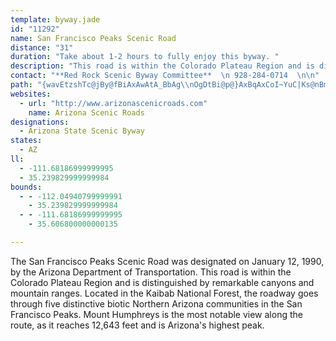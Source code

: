 ```yaml
---
template: byway.jade
id: "11292"
name: San Francisco Peaks Scenic Road
distance: "31"
duration: "Take about 1-2 hours to fully enjoy this byway. "
description: "This road is within the Colorado Plateau Region and is distinguished by remarkable canyons and mountain ranges. Located in the Kaibab National Forest, the roadway goes through five distinctive Northern Arizona communities in the San Francisco Peaks."
contact: "**Red Rock Scenic Byway Committee**  \n 928-284-0714  \n\n"
path: "{wavEtzshTc@jBy@fBiAxAwAtA_BbAg\\nOgDtBi@p@}AxBqAxCoI~YuC|Ks@nBmBnDUx@_DrEgD~DeKtLmChCyEhDoCzAeDxA_GdBgDr@sDf@sBLcT\\oAJsAZyAl@cCpBoAjBi@rAq@xB[zCEbU_@j\\DfMr@xa@hAnoA?fHO~By@xCs@vA{GjHoAbAeB~@i@Twi@lM}DjBiCzBaAfAaBjCsB~EcA`By@x@mCrB_@LcG~EsAxAcBrCs@lBe@xBgEzXiAnEyClIoAhCyAnBcBtAy@j@sBx@}f@nQwCf@wKEuAH}@L_Br@yQ|JgFjDaElDoWbXcCfBcD|@eOzBgFb@_Qt@{Jg@cBYmCq@iTaHiBY_CDaCl@sAx@k@j@eSbWyKzKmEnFoCjCuZdSmKrHaDdBoA^ohAbViAFuDGaN_AyC?}g@rBmDFuaA{HsEg@_B_@mDyAiAs@aCyBiAyAeAgBuOk_@iDyFgDsD}RoQ{i@ye@mEiFgCeFwAuDmAeF_F}^_AgJwAcKe@yAsA_CwBgBqAk@yAYsCAktBb@gSVcEx@yC~AaC~BgQvRyArA}BdAmDp@aHbE_E|AsBXgEEkRaB{ZkEmDE}B\\oBn@iBdAkB`ByAvBq_@dw@cB|B_Az@cCvAoh@xUkBdAiB~ActDr|DcXlV}E|DgZpXaEfD_CzA_Y`PaBjAsCfCeNfOqBrD_CrFy@`AmAdAeCxAqC~BqRvTsCfEgFnJcCzCiBtAys@l\\}AdAcA~@{BhCi_@xi@_D~D}BlBgCrAsj@`PiDtAiAp@sAdAsx@xfA{GhJiCjEkp@lrAwGvN_AjC]rAYhA]~CQ|B?xBr@pm@h@dq@^~WKhEg@~Dk@rC}AjEgnAzzC_ArC_AxDw@hFgJtlAeOfsBy@rHcAxE}EnPcj@lbBiBvF}BnJyb@peCcu@~kE"
websites: 
  - url: "http://www.arizonascenicroads.com"
    name: Arizona Scenic Roads
designations: 
  - Arizona State Scenic Byway
states: 
  - AZ
ll: 
  - -111.68186999999995
  - 35.239829999999984
bounds: 
  - - -112.04940799999991
    - 35.239829999999984
  - - -111.68186999999995
    - 35.606800000000135

---
```


<p>The San Francisco Peaks Scenic Road was designated on January 12, 1990, by the Arizona Department of Transportation. This road is within the Colorado Plateau Region and is distinguished by remarkable canyons and mountain ranges. Located in the Kaibab National Forest, the roadway goes through five distinctive biotic Northern Arizona communities in the San Francisco Peaks. Mount Humphreys is the most notable view along the route, as it reaches 12,643 feet and is Arizona's highest peak.</p>
